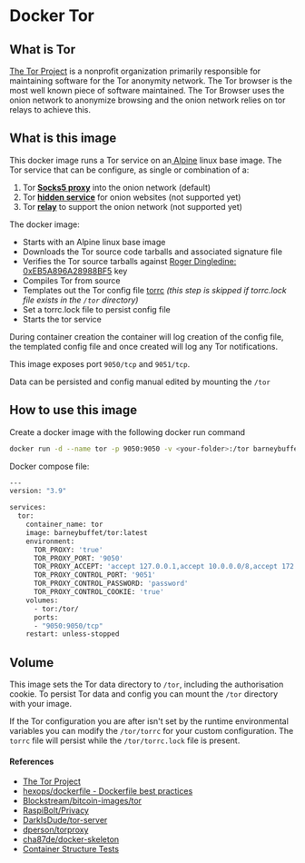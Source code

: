# Docker Tor

## What is Tor

[The Tor Project](https://www.torproject.org/) is a nonprofit organization primarily responsible for maintaining software for the Tor anonymity network. The Tor browser is the most well known piece of software maintained. The Tor Browser uses the onion network to anonymize browsing and the onion network relies on tor relays to achieve this.

## What is this image

This docker image runs a Tor service on an[ Alpine](https://www.alpinelinux.org/) linux base image. The Tor service that can be configure, as single or combination of a:

1. Tor __[Socks5 proxy](proxy.md)__ into the onion network (default)
2. Tor __[hidden service](service.md)__ for onion websites (not supported yet)
3. Tor __[relay](relay.md)__ to support the onion network (not supported yet)

The docker image:

* Starts with an Alpine linux base image
* Downloads the Tor source code tarballs and associated signature file
* Verifies the Tor source tarballs against [Roger Dingledine: 0xEB5A896A28988BF5](https://2019.www.torproject.org/include/keys.txt) key
* Compiles Tor from source
* Templates out the Tor config file [torrc](https://www.mankier.com/1/tor) _(this step is skipped if torrc.lock file exists in the `/tor` directory)_
* Set a torrc.lock file to persist config file
* Starts the tor service

During container creation the container will log creation of the config file, the templated config file and once created will log any Tor notifications.

This image exposes port `9050/tcp` and `9051/tcp`.

Data can be persisted and config manual edited by mounting the `/tor`

## How to use this image

Create a docker image with the following docker run command

```bash
docker run -d --name tor -p 9050:9050 -v <your-folder>:/tor barneybuffet/tor:latest
```

Docker compose file:

```bash
---
version: "3.9"

services:
  tor:
    container_name: tor
    image: barneybuffet/tor:latest
    environment:
      TOR_PROXY: 'true'
      TOR_PROXY_PORT: '9050'
      TOR_PROXY_ACCEPT: 'accept 127.0.0.1,accept 10.0.0.0/8,accept 172.16.0.0/12,accept 192.168.0.0/16'
      TOR_PROXY_CONTROL_PORT: '9051'
      TOR_PROXY_CONTROL_PASSWORD: 'password'
      TOR_PROXY_CONTROL_COOKIE: 'true'
    volumes:
      - tor:/tor/
      ports:
      - "9050:9050/tcp"
    restart: unless-stopped
```

## Volume

This image sets the Tor data directory to `/tor`, including the authorisation cookie. To persist Tor data and config you can mount the `/tor` directory with your image.

If the Tor configuration you are after isn't set by the runtime environmental variables you can modify the `/tor/torrc` for your custom configuration. The `torrc` file will persist while the `/tor/torrc.lock` file is present.

#### References

* [The Tor Project](https://gitlab.torproject.org/tpo)
* [hexops/dockerfile - Dockerfile best practices](https://github.com/hexops/dockerfile)
* [Blockstream/bitcoin-images/tor](https://github.com/Blockstream/bitcoin-images/tree/master/tor)
* [RaspiBolt/Privacy](https://stadicus.github.io/RaspiBolt/raspibolt_22_privacy.html)
* [DarkIsDude/tor-server](https://github.com/DarkIsDude/tor-server)
* [dperson/torproxy](https://github.com/dperson/torproxy)
* [cha87de/docker-skeleton](https://github.com/cha87de/docker-skeleton)
* [Container Structure Tests](https://github.com/GoogleContainerTools/container-structure-test)